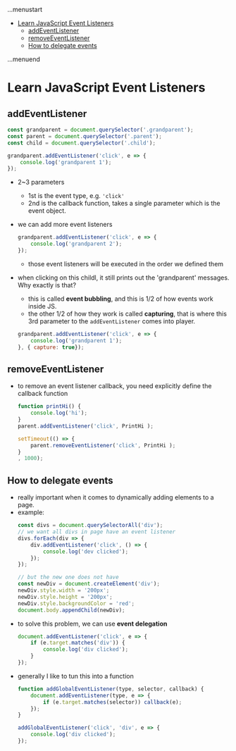 ...menustart

- [Learn JavaScript Event Listeners](#6d189e3b80b68b24f022b1374f10298d)
    - [addEventListener](#ad67ccdca808861a8462e31ddeb84fa7)
    - [removeEventListener](#be2c1712b98bf178b8e283bd18e226c5)
    - [How to delegate events](#697c9533e471a91b06c2daf896dde672)

...menuend


<h2 id="6d189e3b80b68b24f022b1374f10298d"></h2>


# Learn JavaScript Event Listeners

<h2 id="ad67ccdca808861a8462e31ddeb84fa7"></h2>


## addEventListener

```javascript
const grandparent = document.querySelector('.grandparent');
const parent = document.querySelector('.parent');
const child = document.querySelector('.child'); 

grandparent.addEventListener('click', e => {
    console.log('grandparent 1');
}); 
```

- 2~3 parameters
    - 1st is the event type, e.g. `'click'`
    - 2nd is the callback function, takes a single parameter which is the event object.

- we can add more event listeners
    ```javascript
    grandparent.addEventListener('click', e => {
        console.log('grandparent 2');
    }); 
    ```
    - those event listeners will be executed in the order we defined them

- when clicking on this childl, it still prints out the 'grandparent' messages. Why exactly is that?
    - this is called **event bubbling**, and this is 1/2 of how events work inside JS.
    - the other 1/2 of how they work is called **capturing**, that is where this 3rd parameter to the `addEventListener` comes into player.
    ```javascript
    grandparent.addEventListener('click', e => {
        console.log('grandparent 1');
    }, { capture: true}); 
    ```


<h2 id="be2c1712b98bf178b8e283bd18e226c5"></h2>


## removeEventListener

- to remove an event listener callback, you need explicitly define the callback function
    ```javascript
    function printHi() {
        console.log('hi');
    }
    parent.addEventListener('click', PrintHi );

    setTimeout(() => {
        parent.removeEventListener('click', PrintHi );
    }
    , 1000);
    ```

<h2 id="697c9533e471a91b06c2daf896dde672"></h2>


## How to delegate events

- really important when it comes to dynamically adding elements to a page.
- example:
    ```javascript
    const divs = document.querySelectorAll('div');
    // we want all divs in page have an event listener
    divs.forEach(div => {
        div.addEventListener('click', () => {
            console.log('dev clicked');
        });
    });

    // but the new one does not have
    const newDiv = document.createElement('div');
    newDiv.style.width = '200px';
    newDiv.style.height = '200px';
    newDiv.style.backgroundColor = 'red';
    document.body.appendChild(newDiv); 
    ```
- to solve this problem, we can use **event delegation**
    ```javascript
    document.addEventListener('click', e => {
        if (e.target.matches('div')) {
            console.log('div clicked');
        }
    });
    ```
- generally I like to tun this into a function
    ```javascript
    function addGlobalEventListener(type, selector, callback) {
        document.addEventListener(type, e => {
            if (e.target.matches(selector)) callback(e);
        });
    }

    addGlobalEventListener('click', 'div', e => {
        console.log('div clicked');
    });
    ```



